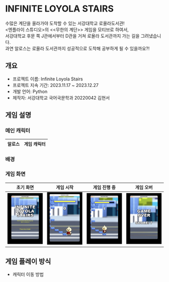 # INFINITE LOYOLA STAIRS
수많은 계단을 올라가야 도착할 수 있는 서강대학교 로욜라도서관!  
<엔플라이 스튜디오>의 <<무한의 계단>> 게임을 모티브로 하여서,  
서강대학교 후문 쪽 J관에서부터 D관을 거쳐 로욜라 도서관까지 가는 길을 그려냈습니다.  
과연 알로스는 로욜라 도서관까지 성공적으로 도착해 공부하게 될 수 있을까요?!

## 개요
- 프로젝트 이름: Infinite Loyola Stairs
- 프로젝트 지속 기간: 2023.11.17 ~ 2023.12.27
- 개발 언어: Python
- 제작자: 서강대학교 국어국문학과 20220042 김현서

## 게임 설명

### 메인 캐릭터
|알로스|게임 캐릭터|
|---|---|

### 배경

### 게임 화면
|초기 화면|게임 시작|게임 진행 중|게임 오버|
|---|---|---|---|
|<img src = "./readme/start.jpg" width = "200"/>|<img src = "./readme/img1.jpg" width = "200"/>|<img src = "./readme/img2.jpg" width = "200"/>|<img src = "./readme/gameover.jpg" width = "200"/>|

## 게임 플레이 방식
- 캐릭터 이동 방법
